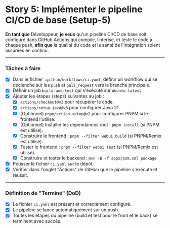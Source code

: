# Story 5: Implémenter le pipeline CI/CD de base (Setup-5)

**En tant que** Développeur, **je veux** qu'un pipeline CI/CD de base soit configuré dans GitHub Actions qui compile, linterise, et teste le code à chaque push, **afin que** la qualité du code et la santé de l'intégration soient assurées en continu.

---

### Tâches à faire

- [x] Dans le fichier `.github/workflows/ci.yaml`, définir un workflow qui se déclenche sur les `push` et `pull_request` vers la branche principale.
- [x] Définir un job `build-and-test` qui s'exécute sur `ubuntu-latest`.
- [x] Ajouter les étapes (steps) suivantes au job :
    - [x] `actions/checkout@v3` pour récupérer le code.
    - [x] `actions/setup-java@v3` pour configurer Java 21.
    - [x] (Optionnel) `pnpm/action-setup@v2` pour configurer PNPM si le frontend l'utilise.
    - [x] (Optionnel) Installer les dépendances root : `pnpm install` (si PNPM est utilisé).
    - [x] Construire le frontend : `pnpm --filter webui build` (si PNPM/Remix est utilisé).
    - [x] Tester le frontend : `pnpm --filter webui test` (si PNPM/Remix est utilisé).
    - [x] Construire et tester le backend : `mvn -B -f apps/pom.xml package`.
- [x] Pousser le fichier `ci.yaml` sur le dépôt.
- [x] Vérifier dans l'onglet "Actions" de GitHub que le pipeline s'exécute et réussit.

---
### Définition de "Terminé" (DoD)

- [x] Le fichier `ci.yaml` est présent et correctement configuré.
- [x] Le pipeline se lance automatiquement sur un push.
- [x] Toutes les étapes du pipeline (build et test pour le front et le back) se terminent avec succès. 